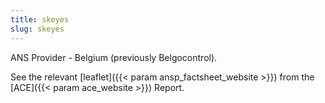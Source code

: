 ```yaml
---
title: skeyes
slug: skeyes
---
```


ANS Provider - Belgium (previously Belgocontrol).
<!---ansp_factsheet_website and ace_website reference in the config.toml-->
See the relevant [leaflet]({{< param ansp_factsheet_website >}}) from the [ACE]({{< param ace_website >}}) Report.